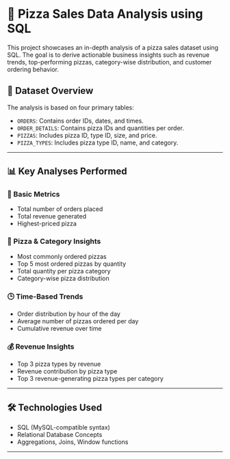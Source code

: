 # 🍕 Pizza Sales Data Analysis using SQL

This project showcases an in-depth analysis of a pizza sales dataset using SQL. The goal is to derive actionable business insights such as revenue trends, top-performing pizzas, category-wise distribution, and customer ordering behavior.

## 📁 Dataset Overview

The analysis is based on four primary tables:

- `ORDERS`: Contains order IDs, dates, and times.
- `ORDER_DETAILS`: Contains pizza IDs and quantities per order.
- `PIZZAS`: Includes pizza ID, type ID, size, and price.
- `PIZZA_TYPES`: Includes pizza type ID, name, and category.

---

## 📊 Key Analyses Performed

### 🔢 Basic Metrics
- Total number of orders placed
- Total revenue generated
- Highest-priced pizza

### 🍕 Pizza & Category Insights
- Most commonly ordered pizzas
- Top 5 most ordered pizzas by quantity
- Total quantity per pizza category
- Category-wise pizza distribution

### 🕒 Time-Based Trends
- Order distribution by hour of the day
- Average number of pizzas ordered per day
- Cumulative revenue over time

### 💰 Revenue Insights
- Top 3 pizza types by revenue
- Revenue contribution by pizza type
- Top 3 revenue-generating pizza types per category

---

## 🛠️ Technologies Used

- SQL (MySQL-compatible syntax)
- Relational Database Concepts
- Aggregations, Joins, Window functions

---


